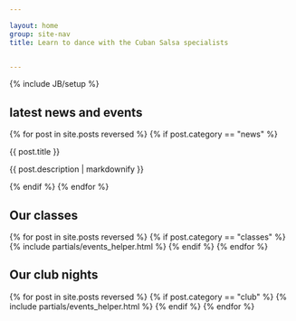 ```yaml
---

layout: home
group: site-nav
title: Learn to dance with the Cuban Salsa specialists


---
```

{% include JB/setup %}

<!-- <section> -->
<!--   <div class="section news"> -->
<!--     <h2>latest news</h2> -->
<!--    {% for post in site.posts limit: 1 %} -->
<!--     {% if post.category == "news" %} -->
<!--     <h2><a href="{{ BASE_PATH }}{{ post.url }}">{{ post.title }}</a></h2> -->
<!--     <h1>{{ post.description }}</h1> -->
<!--     <div class="intro"> -->
<!--       {{ post.introduction | markdownify }} -->
<!--     </div> -->
<!--     <footer> -->
<!--       <div class="footer"> -->

<!--       </div> -->
<!--     </footer> -->
<!--     {% endif %} -->
<!--   {% endfor %} -->
<!--   </div> -->
<!-- </section> -->

<section class="section featured">
  <h2>latest news and events</h2>
    {% for post in site.posts reversed  %}
      {% if post.category == "news" %}
        <p>{{ post.title }}</p>
        <p>{{ post.description | markdownify }}</p>
      {% endif %}
    {% endfor %}
</section>

<section class="section classes">
  <h2>Our classes</h2>
    {% for post in site.posts reversed  %}
      {% if post.category == "classes" %}
        {% include partials/events_helper.html %}
      {% endif %}
    {% endfor %}
</section>

<section class="section classes">
  <h2>Our club nights</h2>
    {% for post in site.posts reversed  %}
      {% if post.category == "club" %}
        {% include partials/events_helper.html %}
      {% endif %}
    {% endfor %}
</section>
